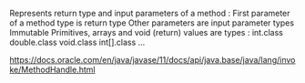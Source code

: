 Represents return type and input parameters of a method :
First parameter of a method type is return type
Other parameters are input parameter types
Immutable
Primitives, arrays and void (return) values are types :
int.class
double.class
void.class
int[].class
...

https://docs.oracle.com/en/java/javase/11/docs/api/java.base/java/lang/invoke/MethodHandle.html